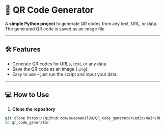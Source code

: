 # 🔳 QR Code Generator

A **simple Python project** to generate QR codes from any text, URL, or data. The generated QR code is saved as an image file.

---

## 🛠 Features

- Generate QR codes for URLs, text, or any data.  
- Save the QR code as an image (`.png`).  
- Easy to use – just run the script and input your data.  

---

## 💻 How to Use

1. **Clone the repository**
```bash
git clone https://github.com/swapnanil99/QR_code_generator/edit/main/README.md
cd qr_code_generator
